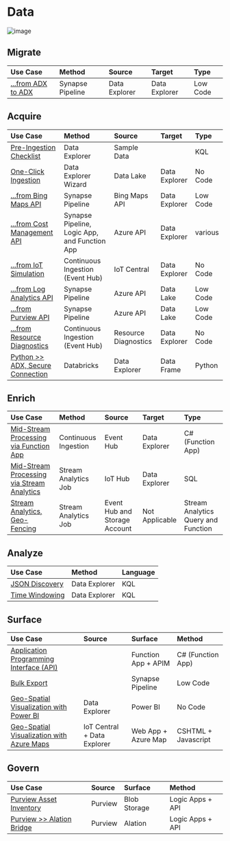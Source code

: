 # Data

![image](https://user-images.githubusercontent.com/44923999/185972867-64465cc3-0769-4045-bc5d-672f573854c7.png)

## Migrate

Use Case | Method | Source | Target | Type
:----- | :----- | :----- | :----- | :-----
[...from ADX to ADX](Data_Migration_ADXtoADX.md) | Synapse Pipeline | Data Explorer | Data Explorer | Low Code
  
## Acquire

Use Case | Method | Source | Target | Type
:----- | :----- | :----- | :----- | :-----
[Pre-Ingestion Checklist](Data_Acquisition_PreIngestionChecklist.md) | Data Explorer | Sample Data | | KQL
[One-Click Ingestion](Data_Acquisition_OneClickIngestion.md) | Data Explorer Wizard | Data Lake | Data Explorer | No Code
[...from Bing Maps API](Data_Acquisition_BingMapsAPI.md) | Synapse Pipeline | Bing Maps API | Data Explorer | Low Code
[...from Cost Management API](Data_Acquisition_CostManagement.md) | Synapse Pipeline, Logic App, and Function App | Azure API | Data Explorer | various
[...from IoT Simulation](Data_Acquisition_IoTSimulation.md) | Continuous Ingestion (Event Hub) | IoT Central | Data Explorer | No Code
[...from Log Analytics API](Data_Acquisition_LogAnalyticsAPI.md) | Synapse Pipeline | Azure API | Data Lake | Low Code
[...from Purview API](Data_Acquisition_PurviewAPI.md) | Synapse Pipeline | Azure API | Data Lake | Low Code
[...from Resource Diagnostics](Data_Acquisition_ResourceDiagnostics.md) | Continuous Ingestion (Event Hub) | Resource Diagnostics | Data Explorer | No Code
[Python >> ADX, Secure Connection](Data_Acquisition_Python>>DataExplorer.md) | Databricks | Data Explorer | Data Frame | Python

## Enrich

Use Case | Method | Source | Target | Type
:----- | :----- | :----- | :----- | :-----
[Mid-Stream Processing via Function App](Data_Enrichment_MidStreamProcessing_viaFunctionApp.md) | Continuous Ingestion | Event Hub | Data Explorer | C# (Function App)
[Mid-Stream Processing via Stream Analytics](Data_Enrichment_MidStreamProcessing_viaStreamAnalytics.md) | Stream Analytics Job | IoT Hub | Data Explorer | SQL
[Stream Analytics, Geo-Fencing](Data_Enrichment_StreamAnalytics_GeoFencing.md) | Stream Analytics Job | Event Hub and Storage Account | Not Applicable | Stream Analytics Query and Function

## Analyze

Use Case | Method | Language
:----- | :----- | :-----
[JSON Discovery](Data_Analysis_JSONDiscovery.md) | Data Explorer | KQL
[Time Windowing](Data_Analysis_TimeWindowing.md) | Data Explorer | KQL

## Surface

Use Case | Source | Surface | Method
:----- | :----- | :----- | :-----
[Application Programming Interface (API)](Data_Surface_API.md) | | Function App + APIM | C# (Function App)
[Bulk Export](Data_Surface_BulkExport.md) | | Synapse Pipeline | Low Code
[Geo-Spatial Visualization with Power BI](Data_Surface_GeoSpatial_PowerBI.md) | Data Explorer | Power BI | No Code
[Geo-Spatial Visualization with Azure Maps](Data_Surface_GeoSpatial_AzureMaps.md) | IoT Central + Data Explorer | Web App + Azure Map | CSHTML + Javascript

## Govern

Use Case | Source | Surface | Method
:----- | :----- | :----- | :-----
[Purview Asset Inventory](Data_Governance_PurviewAssetInventory.md) | Purview | Blob Storage | Logic Apps + API
[Purview >> Alation Bridge](Data_Governance_PurviewAlationBridge.md) | Purview | Alation | Logic Apps + API
